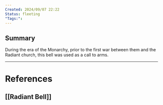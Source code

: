 ```yaml
---
Created: 2024/09/07 22:22
Status: fleeting
"Tags:":
---
```

## Summary
During the era of the Monarchy, prior to the first war between them and the Radiant church, this bell was used as a call to arms.

---
# References
## [[Radiant Bell]]